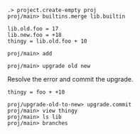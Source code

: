 ```ucm:hide
.> project.create-empty proj
proj/main> builtins.merge lib.builtin
```

```unison
lib.old.foo = 17
lib.new.foo = +18
thingy = lib.old.foo + 10
```

```ucm
proj/main> add
```

```ucm:error
proj/main> upgrade old new
```

Resolve the error and commit the upgrade.

```unison
thingy = foo + +10
```

```ucm
proj/upgrade-old-to-new> upgrade.commit
proj/main> view thingy
proj/main> ls lib
proj/main> branches
```
